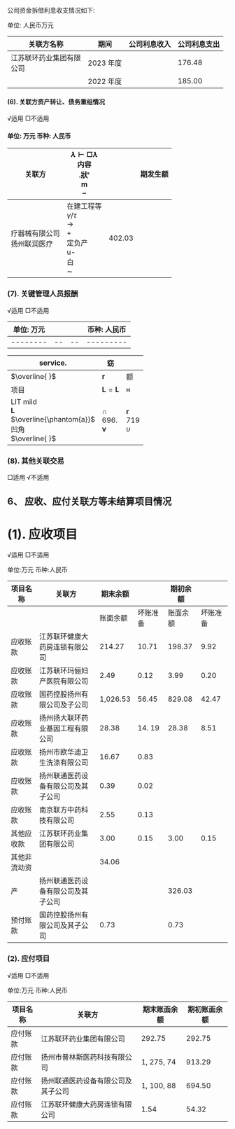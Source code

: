 公司资金拆借利息收支情况如下:

单位: 人民币万元

| 关联方名称            | 期间      | 公司利息收入 | 公司利息支出 |
|------------------|---------|--------|--------|
| 江苏联环药业集团有限<br>公司 | 2023 年度 |        | 176.48 |
|                  | 2022 年度 |        | 185.00 |

#### (6). 关联方资产转让、债务重组情况

√适用 □不适用

#### 单位: 万元 币种: 人民币

| 关联方               | $\lambda \vdash \Box \lambda$<br>内容<br>.狀′<br>m<br>$-$                     |        | 期发生额 |
|-------------------|----------------------------------------------------------------------------|--------|------|
| 疗器械有限公司<br>扬州联润医疗 | 在建工程等<br>$\gamma/\tau$<br>$\rightarrow$<br>$+$<br>定负产<br>u-<br>白<br>$\sim$ | 402.03 |      |

### (7). 关键管理人员报酬

√适用 □不适用

| 单位: 万元 |  |  | 币种: 人民币 |
|--------|--|--|---------|
|--------|--|--|---------|

| service.                                                                     | 窈                              |                                   |
|------------------------------------------------------------------------------|--------------------------------|-----------------------------------|
| $\overline{ }$                                                               | $\mathbf{r}$                   | 额                                 |
| 项目                                                                           | $\mathbf{L} = \mathbf{L}$      | н                                 |
| LIT mild<br>$\mathbf{L}$<br>$\overline{\phantom{a}}$<br>凹角<br>$\overline{ }$ | $\cap$<br>696.<br>$\mathbf{v}$ | $\mathbf{r}$<br>719<br>$\upsilon$ |

### (8). 其他关联交易

□适用 √不适用

## 6、 应收、应付关联方等未结算项目情况

# (1). 应收项目

√适用 □不适用

单位:万元 币种:人民币

| 项目名称   | 关联方               | 期末余额     |        | 期初余额   |       |
|--------|-------------------|----------|--------|--------|-------|
|        |                   | 账面余额     | 坏账准备   | 账面余额   | 坏账准备  |
| 应收账款   | 江苏联环健康大药房连锁有限公司   | 214.27   | 10.71  | 198.37 | 9.92  |
| 应收账款   | 江苏联环玛俪妇产医院有限公司    | 2.49     | 0.12   | 3.99   | 0.20  |
| 应收账款   | 国药控股扬州有限公司及子公司    | 1,026.53 | 56.45  | 829.08 | 42.47 |
| 应收账款   | 扬州扬大联环药业基因工程有限公司  | 28.38    | 14. 19 | 28.38  | 8.51  |
| 应收账款   | 扬州市欧华迪卫生洗涤有限公司    | 16.67    | 0.83   |        |       |
| 应收账款   | 扬州联通医药设备有限公司及其子公司 | 0.39     | 0.02   |        |       |
| 应收账款   | 南京联方中药科技有限公司      | 2.55     | 0.13   |        |       |
| 其他应收款  | 江苏联环药业集团有限公司      | 3.00     | 0.15   | 3.00   | 0.15  |
| 其他非流动资 |                   | 34.06    |        |        |       |
| 产      | 扬州联通医药设备有限公司及其子公司 |          |        | 326.03 |       |
| 预付账款   | 国药控股扬州有限公司及其子公司   | 0.73     |        | 0.73   |       |

### (2). 应付项目

√适用 □不适用

单位:万元 币种:人民币

| 项目名称 | 关联方               | 期末账面余额     | 期初账面余额 |
|------|-------------------|------------|--------|
| 应付账款 | 江苏联环药业集团有限公司      | 292.75     | 292.75 |
| 应付账款 | 扬州市普林斯医药科技有限公司    | 1, 275, 74 | 913.29 |
| 应付账款 | 扬州联通医药设备有限公司及其子公司 | 1, 100, 88 | 694.50 |
| 应付账款 | 江苏联环健康大药房连锁有限公司   | 1.54       | 54.32  |